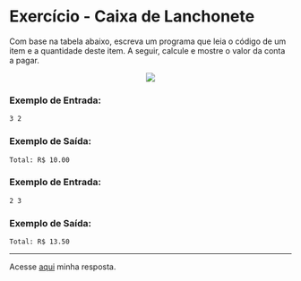 # Exercício - Caixa de Lanchonete

Com base na tabela abaixo, escreva um programa que leia o código de um item e a quantidade deste item. A seguir, calcule e mostre o valor da conta a pagar.

<p align="center">
  <img src="https://github.com/JonathanBarr0s/Udemy-Java/assets/132490863/467a045d-00c1-4178-9be0-4fe827255b65">
</p>

### Exemplo de Entrada:

```
3 2
```

### Exemplo de Saída:

```
Total: R$ 10.00
```

### Exemplo de Entrada:

```
2 3
```

### Exemplo de Saída:

```
Total: R$ 13.50
```

---

Acesse [aqui](https://github.com/JonathanBarr0s/Udemy-CSharp/blob/main/00.%20Recapitula%C3%A7%C3%A3o%20de%20L%C3%B3gica%20de%20Programa%C3%A7%C3%A3o/01.%20Estrutura%20Condicional/04.%20Caixa%20de%20Lanchonete/ContaAPagar/ContaAPagar/Program.cs) minha resposta.
